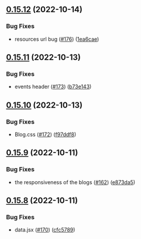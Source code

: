 ## [0.15.12](https://github.com/thecyberworld/thecyberhub.org/compare/v0.15.11...v0.15.12) (2022-10-14)


### Bug Fixes

* resources url bug ([#176](https://github.com/thecyberworld/thecyberhub.org/issues/176)) ([1ea6cae](https://github.com/thecyberworld/thecyberhub.org/commit/1ea6cae7e734a52bdc8ed68c47a6e3523b4cbb12))



## [0.15.11](https://github.com/thecyberworld/thecyberhub.org/compare/v0.15.10...v0.15.11) (2022-10-13)


### Bug Fixes

* events header ([#173](https://github.com/thecyberworld/thecyberhub.org/issues/173)) ([b73e143](https://github.com/thecyberworld/thecyberhub.org/commit/b73e143b6e75a8fdbea8759e11f82f319caac942))



## [0.15.10](https://github.com/thecyberworld/thecyberhub.org/compare/v0.15.9...v0.15.10) (2022-10-13)


### Bug Fixes

* Blog.css ([#172](https://github.com/thecyberworld/thecyberhub.org/issues/172)) ([f97ddf8](https://github.com/thecyberworld/thecyberhub.org/commit/f97ddf8ccd1387d3ff004b38cd8d8c2851f300d1))



## [0.15.9](https://github.com/thecyberworld/thecyberhub.org/compare/v0.15.8...v0.15.9) (2022-10-11)


### Bug Fixes

* the responsiveness of the blogs ([#162](https://github.com/thecyberworld/thecyberhub.org/issues/162)) ([e873da5](https://github.com/thecyberworld/thecyberhub.org/commit/e873da52d4afce5e1ac3ab72936349ddc6b066d1))



## [0.15.8](https://github.com/thecyberworld/thecyberhub.org/compare/v0.15.7...v0.15.8) (2022-10-11)


### Bug Fixes

* data.jsx ([#170](https://github.com/thecyberworld/thecyberhub.org/issues/170)) ([cfc5789](https://github.com/thecyberworld/thecyberhub.org/commit/cfc5789dac09df84b5a2bbb98f262a5940c28d59))




